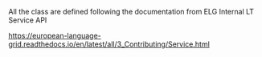 All the class are defined following the documentation from ELG Internal LT Service API

https://european-language-grid.readthedocs.io/en/latest/all/3_Contributing/Service.html